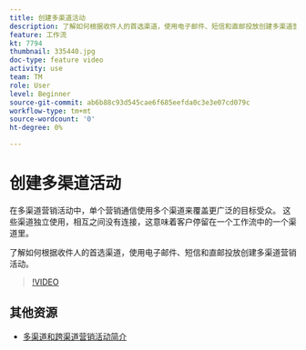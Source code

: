 ```yaml
---
title: 创建多渠道活动
description: 了解如何根据收件人的首选渠道，使用电子邮件、短信和直邮投放创建多渠道营销活动。
feature: 工作流
kt: 7794
thumbnail: 335440.jpg
doc-type: feature video
activity: use
team: TM
role: User
level: Beginner
source-git-commit: ab6b88c93d545cae6f685eefda0c3e3e07cd079c
workflow-type: tm+mt
source-wordcount: '0'
ht-degree: 0%

---
```


# 创建多渠道活动

在多渠道营销活动中，单个营销通信使用多个渠道来覆盖更广泛的目标受众。 这些渠道独立使用，相互之间没有连接，这意味着客户停留在一个工作流中的一个渠道里。

了解如何根据收件人的首选渠道，使用电子邮件、短信和直邮投放创建多渠道营销活动。

>[!VIDEO](https://video.tv.adobe.com/v/335440?quality=12)

## 其他资源

* [多渠道和跨渠道营销活动简介](/help/orchestrate-campaigns/introduction-to-cross-and-multi-channel-campaigns.md)
